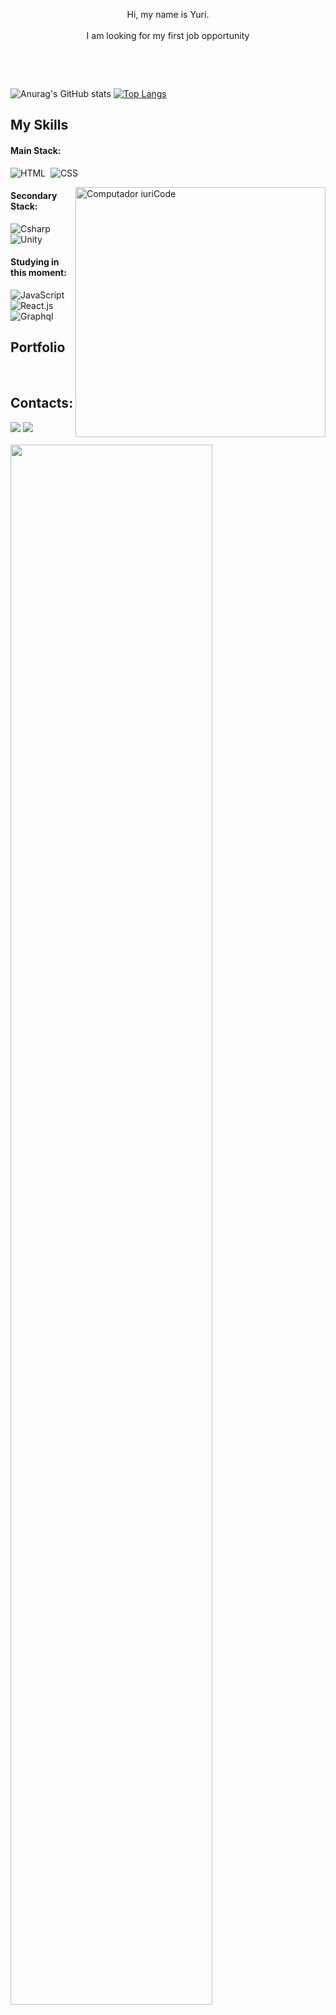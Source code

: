 

<p align="center">Hi, my name is Yuri. <br><br> I am looking for my first job opportunity</p>&nbsp;
 
 &nbsp;
 &nbsp;

![Anurag's GitHub stats](https://github-readme-stats.vercel.app/api?username=yurisantoss&show_icons=true&theme=blue-green)
[![Top Langs](https://github-readme-stats.vercel.app/api/top-langs/?username=yurisantoss&show_icons=true&theme=blue-green)](https://github.com/anuraghazra/github-readme-stats)

## My Skills

#### Main Stack:

![HTML](https://img.shields.io/badge/HTML5-E34F26?style=for-the-badge&logo=html5&logoColor=white)&nbsp;
![CSS](https://img.shields.io/badge/CSS3-1572B6?style=for-the-badge&logo=css3&logoColor=white)&nbsp;

<img src="https://raw.githubusercontent.com/MicaelliMedeiros/micaellimedeiros/master/image/computer-illustration.png" min-width="400px" max-width="400px" width="400px" align="right" alt="Computador iuriCode">

#### Secondary Stack:

![Csharp](https://img.shields.io/badge/C%23-239120?style=for-the-badge&logo=c-sharp&logoColor=white)&nbsp;
![Unity](https://img.shields.io/badge/Unity-100000?style=for-the-badge&logo=unity&logoColor=white)&nbsp;


#### Studying in this moment:

![JavaScript](https://img.shields.io/badge/JavaScript-F7DF1E?style=for-the-badge&logo=javascript&logoColor=black)&nbsp;
![React.js](https://img.shields.io/badge/React-20232A?style=for-the-badge&logo=react&logoColor=61DAFB)&nbsp;
![Graphql](https://img.shields.io/badge/graphql-E10098?style=for-the-badge&logo=graphql&logoColor=white)&nbsp;

## Portfolio

&nbsp;
&nbsp;

## Contacts:

<div> 
<a href = "mailto:contato.yurisantosrodrigues@gmail.com"> <img src="https://img.shields.io/badge/-Gmail-%23333?style=for-the-badge&logo=gmail&logoColor=white" target="_blank"></a>
<a href="https://www.linkedin.com/in/yuri-dos-santos-rodrigues-30b060213/" target="_blank"><img src="https://img.shields.io/badge/-LinkedIn-%230077B5?style=for-the-badge&logo=linkedin&logoColor=white"  target="_blank"></a> 
</div>&nbsp;&nbsp;
 

<img align="center" style="margin-bottom:100px" width=80% src="https://64.media.tumblr.com/09c6d90170076846bdb19de05e08a8ca/tumblr_ol3lldvM801qze3hdo1_r1_500.gifv" />
